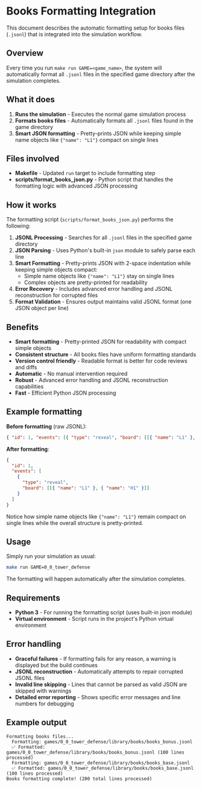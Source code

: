 # Books Formatting Integration

This document describes the automatic formatting setup for books files (`.jsonl`) that is integrated into the simulation workflow.

## Overview

Every time you run `make run GAME=<game_name>`, the system will automatically format all `.jsonl` files in the specified game directory after the simulation completes.

## What it does

1. **Runs the simulation** - Executes the normal game simulation process
2. **Formats books files** - Automatically formats all `.jsonl` files found in the game directory
3. **Smart JSON formatting** - Pretty-prints JSON while keeping simple name objects like `{"name": "L1"}` compact on single lines

## Files involved

- **Makefile** - Updated `run` target to include formatting step
- **scripts/format_books_json.py** - Python script that handles the formatting logic with advanced JSON processing

## How it works

The formatting script (`scripts/format_books_json.py`) performs the following:

1. **JSONL Processing** - Searches for all `.jsonl` files in the specified game directory
2. **JSON Parsing** - Uses Python's built-in `json` module to safely parse each line
3. **Smart Formatting** - Pretty-prints JSON with 2-space indentation while keeping simple objects compact:
   - Simple name objects like `{"name": "L1"}` stay on single lines
   - Complex objects are pretty-printed for readability
4. **Error Recovery** - Includes advanced error handling and JSONL reconstruction for corrupted files
5. **Format Validation** - Ensures output maintains valid JSONL format (one JSON object per line)

## Benefits

- **Smart formatting** - Pretty-printed JSON for readability with compact simple objects
- **Consistent structure** - All books files have uniform formatting standards
- **Version control friendly** - Readable format is better for code reviews and diffs
- **Automatic** - No manual intervention required
- **Robust** - Advanced error handling and JSONL reconstruction capabilities
- **Fast** - Efficient Python JSON processing

## Example formatting

**Before formatting** (raw JSONL):

```json
{ "id": 1, "events": [{ "type": "reveal", "board": [[{ "name": "L1" }, { "name": "H1" }]] }] }
```

**After formatting**:

```json
{
  "id": 1,
  "events": [
    {
      "type": "reveal",
      "board": [[{ "name": "L1" }, { "name": "H1" }]]
    }
  ]
}
```

Notice how simple name objects like `{"name": "L1"}` remain compact on single lines while the overall structure is pretty-printed.

## Usage

Simply run your simulation as usual:

```bash
make run GAME=0_0_tower_defense
```

The formatting will happen automatically after the simulation completes.

## Requirements

- **Python 3** - For running the formatting script (uses built-in json module)
- **Virtual environment** - Script runs in the project's Python virtual environment

## Error handling

- **Graceful failures** - If formatting fails for any reason, a warning is displayed but the build continues
- **JSONL reconstruction** - Automatically attempts to repair corrupted JSONL files
- **Invalid line skipping** - Lines that cannot be parsed as valid JSON are skipped with warnings
- **Detailed error reporting** - Shows specific error messages and line numbers for debugging

## Example output

```
Formatting books files...
  Formatting: games/0_0_tower_defense/library/books/books_bonus.jsonl
  ✅ Formatted: games/0_0_tower_defense/library/books/books_bonus.jsonl (100 lines processed)
  Formatting: games/0_0_tower_defense/library/books/books_base.jsonl
  ✅ Formatted: games/0_0_tower_defense/library/books/books_base.jsonl (100 lines processed)
Books formatting complete! (200 total lines processed)
```
